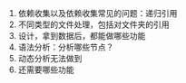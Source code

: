1. 依赖收集以及依赖收集常见的问题：递归引用
2. 不同类型的文件处理，包括对文件夹的引用
3. 设计，拿到数据后，都能做哪些功能
4. 语法分析：分析哪些节点？
5. 动态分析无法做到
6. 还需要哪些功能